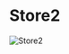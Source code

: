 # Store2

![Store2](https://serving.photos.photobox.com/79370692e6fd204c30bfde46d33cbcaef401dd583b360ad9d84f61a412e0ab6ebd3a0c5b.jpg)

